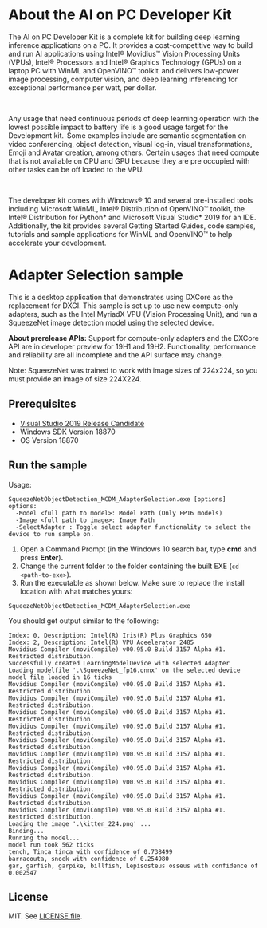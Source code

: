# About the AI on PC Developer Kit 

 

The AI on PC Developer Kit is a complete kit for building deep learning inference applications on a PC. It provides a cost-competitive way to build and run AI applications using Intel® Movidius™ Vision Processing Units (VPUs), Intel® Processors and Intel® Graphics Technology (GPUs) on a laptop PC with WinML and OpenVINO™ toolkit  and delivers low-power image processing, computer vision, and deep learning inferencing for exceptional performance per watt, per dollar. 

  

Any usage that need continuous periods of deep learning operation with the lowest possible impact to battery life is a good usage target for the Development kit.  Some examples include are semantic segmentation on video conferencing, object detection, visual log-in, visual transformations, Emoji and Avatar creation, among others. Certain usages that need compute that is not available on CPU and GPU because they are pre occupied with other tasks can be off loaded to the VPU.  

   

The developer kit comes with Windows® 10 and several pre-installed tools including Microsoft WinML, Intel® Distribution of OpenVINO™ toolkit, the Intel® Distribution for Python* and Microsoft Visual Studio* 2019 for an IDE. Additionally, the kit provides several Getting Started Guides, code samples, tutorials and sample applications for WinML and OpenVINO™ to help accelerate your development. 

# Adapter Selection sample

This is a desktop application that demonstrates using DXCore as the replacement for DXGI. This sample is set up to use new compute-only adapters, such as the Intel MyriadX VPU (Vision Processing Unit), and run a SqueezeNet image detection model using the selected device.

**About prerelease APIs:** Support for compute-only adapters and the DXCore API are in developer preview for 19H1 and 19H2. Functionality, performance and reliability are all incomplete and the API surface may change.

Note: SqueezeNet was trained to work with image sizes of 224x224, so you must provide an image of size 224X224.

## Prerequisites

- [Visual Studio 2019 Release Candidate](https://devblogs.microsoft.com/visualstudio/visual-studio-2019-release-candidate-rc-now-available/)
- Windows SDK Version 18870
- OS Version 18870

## Run the sample
Usage:
```
SqueezeNetObjectDetection_MCDM_AdapterSelection.exe [options]
options:
  -Model <full path to model>: Model Path (Only FP16 models)
  -Image <full path to image>: Image Path
  -SelectAdapter : Toggle select adapter functionality to select the device to run sample on.
```

1. Open a Command Prompt (in the Windows 10 search bar, type **cmd** and press **Enter**).
2. Change the current folder to the folder containing the built EXE (`cd <path-to-exe>`).
3. Run the executable as shown below. Make sure to replace the install location with what matches yours:
  ```
  SqueezeNetObjectDetection_MCDM_AdapterSelection.exe
  ```
You should get output similar to the following:
  ```
  Index: 0, Description: Intel(R) Iris(R) Plus Graphics 650
  Index: 2, Description: Intel(R) VPU Aceelerator 2485
Movidius Compiler (moviCompile) v00.95.0 Build 3157 Alpha #1. Restricted distribution.
Successfully created LearningModelDevice with selected Adapter
Loading modelfile '.\SqueezeNet_fp16.onnx' on the selected device
model file loaded in 16 ticks
Movidius Compiler (moviCompile) v00.95.0 Build 3157 Alpha #1. Restricted distribution.
Movidius Compiler (moviCompile) v00.95.0 Build 3157 Alpha #1. Restricted distribution.
Movidius Compiler (moviCompile) v00.95.0 Build 3157 Alpha #1. Restricted distribution.
Movidius Compiler (moviCompile) v00.95.0 Build 3157 Alpha #1. Restricted distribution.
Movidius Compiler (moviCompile) v00.95.0 Build 3157 Alpha #1. Restricted distribution.
Movidius Compiler (moviCompile) v00.95.0 Build 3157 Alpha #1. Restricted distribution.
Movidius Compiler (moviCompile) v00.95.0 Build 3157 Alpha #1. Restricted distribution.
Movidius Compiler (moviCompile) v00.95.0 Build 3157 Alpha #1. Restricted distribution.
Movidius Compiler (moviCompile) v00.95.0 Build 3157 Alpha #1. Restricted distribution.
Movidius Compiler (moviCompile) v00.95.0 Build 3157 Alpha #1. Restricted distribution.
Loading the image '.\kitten_224.png' ...
Binding...
Running the model...
model run took 562 ticks
tench, Tinca tinca with confidence of 0.738499
barracouta, snoek with confidence of 0.254980
gar, garfish, garpike, billfish, Lepisosteus osseus with confidence of 0.002547
  ```



## License

MIT. See [LICENSE file](https://github.com/Microsoft/Windows-Machine-Learning/blob/master/LICENSE).
